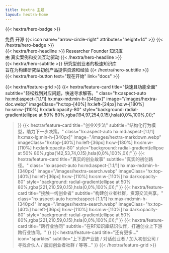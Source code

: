 ```yaml
---
title: Hextra 主题
layout: hextra-home
---
```


{{< hextra/hero-badge >}}
  <div class="hx:w-2 hx:h-2 hx:rounded-full hx:bg-primary-400"></div>
  <span>免费 开源</span>
  {{< icon name="arrow-circle-right" attributes="height=14" >}}
{{< /hextra/hero-badge >}}

<div class="hx:mt-6 hx:mb-6">
{{< hextra/hero-headline >}}
  Researcher Founder 知识库&nbsp;<br class="hx:sm:block hx:hidden" />由 真实案例和交流互动驱动
{{< /hextra/hero-headline >}}
</div>

<div class="hx:mb-12">
{{< hextra/hero-subtitle >}}
  研究型创业者的极速知识库&nbsp;<br class="hx:sm:block hx:hidden" />旨在为构建研究型初创产品提供资源和经验
{{< /hextra/hero-subtitle >}}
</div>

<div class="hx:mb-6">
{{< hextra/hero-button text="现在开始" link="docs" >}}
</div>

<div class="hx:mt-6"></div>

{{< hextra/feature-grid >}}
  {{< hextra/feature-card
    title="快速且功能全面"
    subtitle="轻松找到对应问题，快速寻求解答。"
    class="hx:aspect-auto hx:md:aspect-[1.1/1] hx:max-md:min-h-[340px]"
    image="/images/hextra-doc.webp"
    imageClass="hx:top-[40%] hx:left-[24px] hx:w-[180%] hx:sm:w-[110%] hx:dark:opacity-80"
    style="background: radial-gradient(ellipse at 50% 80%,rgba(194,97,254,0.15),hsla(0,0%,100%,0));"
  >}}
  {{< hextra/feature-card
    title="创业X步法"
    subtitle="结构化行为模型，助力下一步决策。"
    class="hx:aspect-auto hx:md:aspect-[1.1/1] hx:max-lg:min-h-[340px]"
    image="/images/hextra-markdown.webp"
    imageClass="hx:top-[40%] hx:left-[36px] hx:w-[180%] hx:sm:w-[110%] hx:dark:opacity-80"
    style="background: radial-gradient(ellipse at 50% 80%,rgba(142,53,74,0.15),hsla(0,0%,100%,0));"
  >}}
  {{< hextra/feature-card
    title="真实的创业故事"
    subtitle="真实的初创路径。"
    class="hx:aspect-auto hx:md:aspect-[1.1/1] hx:max-md:min-h-[340px]"
    image="/images/hextra-search.webp"
    imageClass="hx:top-[40%] hx:left-[36px] hx:w-[110%] hx:sm:w-[110%] hx:dark:opacity-80"
    style="background: radial-gradient(ellipse at 50% 80%,rgba(221,210,59,0.15),hsla(0,0%,100%,0));"
  >}}
  {{< hextra/feature-card
    title="接触一线创业者"
    subtitle="构建创业者社群，资源交流共享。"
    class="hx:aspect-auto hx:md:aspect-[1.1/1] hx:max-md:min-h-[340px]"
    image="/images/hextra-search.webp"
    imageClass="hx:top-[40%] hx:left-[36px] hx:w-[110%] hx:sm:w-[110%] hx:dark:opacity-80"
    style="background: radial-gradient(ellipse at 50% 80%,rgba(221,210,59,0.15),hsla(0,0%,100%,0));"
  >}}
  {{< hextra/feature-card
    title="跨行业协同"
    subtitle="在RF知识库结识伙伴，打通创业上下游跨行业协同。"
  >}}
  {{< hextra/feature-card
    title="还有更多..."
    icon="sparkles"
    subtitle="上下游产业链 / 对话创业者 / 加入初创公司 / 寻找合伙人 / 嘉润创业者社群 / 等等..."
  >}}
{{< /hextra/feature-grid >}}
